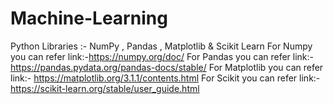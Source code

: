 # Machine-Learning
Python Libraries :- NumPy , Pandas , Matplotlib &amp; Scikit Learn
For Numpy you can refer link:-https://numpy.org/doc/
For Pandas you can refer link:-https://pandas.pydata.org/pandas-docs/stable/
For Matplotlib you can refer link:- https://matplotlib.org/3.1.1/contents.html
For Scikit you can refer link:- https://scikit-learn.org/stable/user_guide.html
